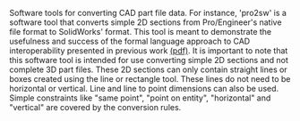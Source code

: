 Software tools for converting CAD part file data.  For instance, 'pro2sw' is a software tool that converts simple 2D sections from Pro/Engineer's native file format to SolidWorks' format. This tool is meant to demonstrate the usefulness and success of the formal language approach to CAD interoperability presented in previous work <a href='http://people.cs.umass.edu/~jaltidor/idetc2011.pdf'>(pdf)</a>. It is important to note that this software tool is intended for use converting simple 2D sections and not complete 3D part files. These 2D sections can only contain straight lines or boxes created using the line or rectangle tool. These lines do not need to be horizontal or vertical. Line and line to point dimensions can also be used. Simple constraints like "same point", "point on entity", "horizontal" and "vertical" are covered by the conversion rules.